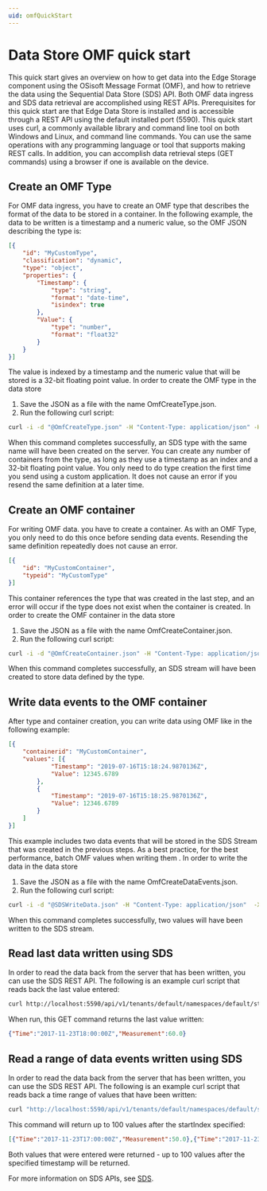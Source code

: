 ```yaml
---
uid: omfQuickStart
---
```


# Data Store OMF quick start

This quick start gives an overview on how to get data into the Edge Storage component using the OSisoft Message Format (OMF), and how to  retrieve the data using the Sequential Data Store (SDS) API. Both OMF data ingress and SDS data retrieval are accomplished using REST APIs. Prerequisites for this quick start are that Edge Data Store is installed and is accessible through a REST API using the default installed port (5590). This quick start uses curl, a commonly available library and command line tool on both Windows and Linux, and command line commands. You can use the same operations with any programming language or tool that supports making REST calls. In addition, you can accomplish data retrieval steps (GET commands) using a browser if one is available on the device.

## Create an OMF Type

For OMF data ingress, you have to create an OMF type that describes the format of the data to be stored in a container. In the following example, the data to be written is a timestamp and a numeric value, so the OMF JSON describing the type is:

```json
[{
    "id": "MyCustomType",
    "classification": "dynamic",
    "type": "object",
    "properties": {
        "Timestamp": {
            "type": "string",
            "format": "date-time",
            "isindex": true
        },
        "Value": {
            "type": "number",
            "format": "float32"
        }
    }
}]
```

The value is indexed by a timestamp and the numeric value that will be stored is a 32-bit floating point value. In order to create the OMF type in the data store

1. Save the JSON as a file with the name OmfCreateType.json.
2. Run the following curl script:

```bash
curl -i -d "@OmfCreateType.json" -H "Content-Type: application/json" -H "producertoken: x " -H "omfversion: 1.1" -H "action: create" -H "messageformat: json" -H "messagetype: type" -X POST http://localhost:5590/api/v1/tenants/default/namespaces/default/omf/
```

When this command completes successfully, an SDS type with the same name will have been created on the server. You can create any number of containers from the type, as long as they use a timestamp as an index and a 32-bit floating point value. You only need to do type creation the first time you send using a custom application. It does not cause an error if you resend the same definition at a later time.

## Create an OMF container

For writing OMF data. you have to create a container. As with an OMF Type, you only need to do this once before sending data events. Resending the same definition repeatedly does not cause an error.

```json
[{
    "id": "MyCustomContainer",
    "typeid": "MyCustomType"
}]
```

This container references the type that was created in the last step, and an error will occur if the type does not exist when the container is created. In order to create the OMF container in the data store

1. Save the JSON as a file with the name OmfCreateContainer.json.
2. Run the following curl script:

```bash
curl -i -d "@OmfCreateContainer.json" -H "Content-Type: application/json" -H "producertoken: x " -H "omfversion: 1.1" -H "action: create" -H "messageformat: json" -H "messagetype: container" -X POST http://localhost:5590/api/v1/tenants/default/namespaces/default/omf/
```

When this command completes successfully, an SDS stream will have been created to store data defined by the type.

## Write data events to the OMF container

After type and container creation, you can write data using OMF like in the following example:

```json
[{
    "containerid": "MyCustomContainer",
    "values": [{
            "Timestamp": "2019-07-16T15:18:24.9870136Z",
            "Value": 12345.6789
        },
        {
            "Timestamp": "2019-07-16T15:18:25.9870136Z",
            "Value": 12346.6789
        }
    ]
}]
```

This example includes two data events that will be stored in the SDS Stream that was created in the previous steps. As a best practice, for the best performance, batch OMF values when writing them . In order to write the data in the data store

1. Save the JSON as a file with the name OmfCreateDataEvents.json.
2. Run the following curl script:

```bash
curl -i -d "@SDSWriteData.json" -H "Content-Type: application/json"  -X POST http://localhost:5590/api/v1/tenants/default/namespaces/default/streams/Simple/Data
```

When this command completes successfully, two values will have been written to the SDS stream.

## Read last data written using SDS

In order to read the data back from the server that has been written, you can use the SDS REST API. The following is an example curl script that reads back the last value entered:

```bash
curl http://localhost:5590/api/v1/tenants/default/namespaces/default/streams/Simple/Data/Last
```

When run, this GET command returns the last value written:

```json
{"Time":"2017-11-23T18:00:00Z","Measurement":60.0}
```

## Read a range of data events written using SDS

In order to read the data back from the server that has been written, you can use the SDS REST API. The following is an example curl script that reads back a time range of values that have been written:

```bash
curl "http://localhost:5590/api/v1/tenants/default/namespaces/default/streams/Simple/Data?startIndex=2017-07-08T13:00:00Z&count=100"
```

This command will return up to 100 values after the startIndex specified:

```json
[{"Time":"2017-11-23T17:00:00Z","Measurement":50.0},{"Time":"2017-11-23T18:00:00Z","Measurement":60.0}]
```

Both values that were entered were returned - up to 100 values after the specified timestamp will be returned.

For more information on SDS APIs, see [SDS](xref:sdsQuickStart).
